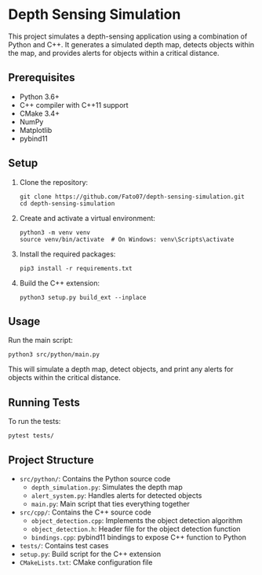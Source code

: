 # Depth Sensing Simulation

This project simulates a depth-sensing application using a combination of Python and C++. It generates a simulated depth map, detects objects within the map, and provides alerts for objects within a critical distance.

## Prerequisites

- Python 3.6+
- C++ compiler with C++11 support
- CMake 3.4+
- NumPy
- Matplotlib
- pybind11

## Setup

1. Clone the repository:
   ```
   git clone https://github.com/Fato07/depth-sensing-simulation.git
   cd depth-sensing-simulation
   ```

2. Create and activate a virtual environment:
   ```
   python3 -m venv venv
   source venv/bin/activate  # On Windows: venv\Scripts\activate
   ```

3. Install the required packages:
   ```
   pip3 install -r requirements.txt
   ```

4. Build the C++ extension:
   ```
   python3 setup.py build_ext --inplace
   ```

## Usage

Run the main script:
```
python3 src/python/main.py
```

This will simulate a depth map, detect objects, and print any alerts for objects within the critical distance.

## Running Tests

To run the tests:
```
pytest tests/
```

## Project Structure

- `src/python/`: Contains the Python source code
  - `depth_simulation.py`: Simulates the depth map
  - `alert_system.py`: Handles alerts for detected objects
  - `main.py`: Main script that ties everything together
- `src/cpp/`: Contains the C++ source code
  - `object_detection.cpp`: Implements the object detection algorithm
  - `object_detection.h`: Header file for the object detection function
  - `bindings.cpp`: pybind11 bindings to expose C++ function to Python
- `tests/`: Contains test cases
- `setup.py`: Build script for the C++ extension
- `CMakeLists.txt`: CMake configuration file
